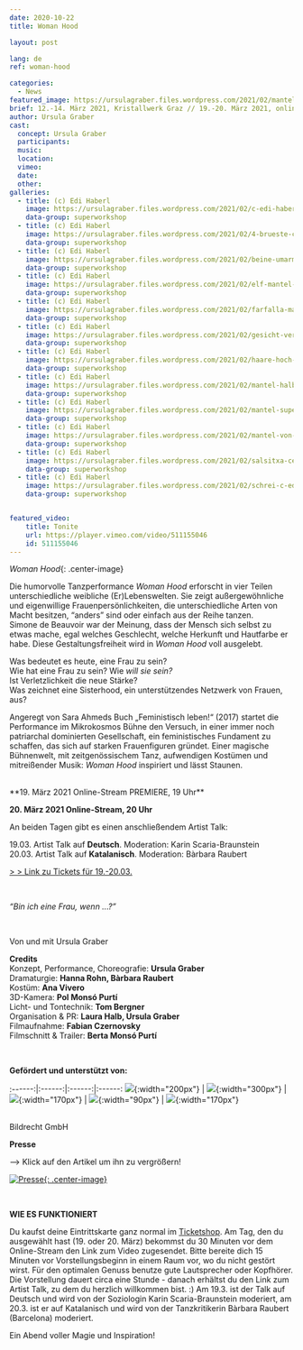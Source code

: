 ```yaml
---
date: 2020-10-22
title: Woman Hood

layout: post

lang: de
ref: woman-hood

categories:
  - News
featured_image: https://ursulagraber.files.wordpress.com/2021/02/mantel-superwoman-c-edi-haberl-13_1.jpg?w=500&fit=crop
brief: 12.-14. März 2021, Kristallwerk Graz // 19.-20. März 2021, online, inklusive live Artist Talk
author: Ursula Graber
cast:
  concept: Ursula Graber
  participants:
  music:
  location:
  vimeo:
  date:
  other:
galleries:
  - title: (c) Edi Haberl
    image: https://ursulagraber.files.wordpress.com/2021/02/c-edi-haberl-1_1.jpg
    data-group: superworkshop
  - title: (c) Edi Haberl
    image: https://ursulagraber.files.wordpress.com/2021/02/4-brueste-c-edi-haberl-7_1.jpg
    data-group: superworkshop
  - title: (c) Edi Haberl
    image: https://ursulagraber.files.wordpress.com/2021/02/beine-umarmen-c-edi-haberl-8_1.jpg
    data-group: superworkshop
  - title: (c) Edi Haberl
    image: https://ursulagraber.files.wordpress.com/2021/02/elf-mantel-c-edi-haberl-11_1.jpg
    data-group: superworkshop
  - title: (c) Edi Haberl
    image: https://ursulagraber.files.wordpress.com/2021/02/farfalla-mantel-c-edi-haberl-12_1.jpg
    data-group: superworkshop
  - title: (c) Edi Haberl
    image: https://ursulagraber.files.wordpress.com/2021/02/gesicht-verdeckt-c-edi-haberl-3_1.jpg
    data-group: superworkshop
  - title: (c) Edi Haberl
    image: https://ursulagraber.files.wordpress.com/2021/02/haare-hoch-c-edi-haberl-5_1.jpg
    data-group: superworkshop
  - title: (c) Edi Haberl
    image: https://ursulagraber.files.wordpress.com/2021/02/mantel-halb-c-edi-haberl-4_1.jpg
    data-group: superworkshop
  - title: (c) Edi Haberl
    image: https://ursulagraber.files.wordpress.com/2021/02/mantel-superwoman-c-edi-haberl-13_1.jpg
    data-group: superworkshop
  - title: (c) Edi Haberl
    image: https://ursulagraber.files.wordpress.com/2021/02/mantel-von-hinten-c-edi-haberl-15_1.jpg
    data-group: superworkshop
  - title: (c) Edi Haberl
    image: https://ursulagraber.files.wordpress.com/2021/02/salsitxa-cerstecktc-edi-haberl-10_1.jpg
    data-group: superworkshop
  - title: (c) Edi Haberl
    image: https://ursulagraber.files.wordpress.com/2021/02/schrei-c-edi-haberl-2_1.jpg
    data-group: superworkshop


featured_video:
    title: Tonite
    url: https://player.vimeo.com/video/511155046
    id: 511155046
---
```



*Woman Hood*{: .center-image}

Die humorvolle Tanzperformance <i>Woman Hood</i> erforscht in vier Teilen unterschiedliche weibliche (Er)Lebenswelten. Sie zeigt außergewöhnliche und eigenwillige Frauenpersönlichkeiten, die unterschiedliche Arten von Macht besitzen, “anders” sind oder einfach aus der Reihe tanzen.   
Simone de Beauvoir war der Meinung, dass der Mensch sich selbst zu etwas mache, egal welches Geschlecht, welche Herkunft und Hautfarbe er habe. Diese Gestaltungsfreiheit wird in <i>Woman Hood</i> voll ausgelebt.<br>

Was bedeutet es heute, eine Frau zu sein? <br>
 Wie hat eine Frau zu sein? Wie <i>will sie sein?</i><br>
Ist Verletzlichkeit die neue Stärke?<br>
Was zeichnet eine Sisterhood, ein unterstützendes Netzwerk von Frauen, aus?   

Angeregt von Sara Ahmeds Buch „Feministisch leben!“ (2017) startet die Performance im Mikrokosmos Bühne den Versuch, in einer immer noch patriarchal dominierten Gesellschaft, ein feministisches Fundament zu schaffen, das sich auf starken Frauenfiguren gründet.
Einer magische Bühnenwelt, mit zeitgenössischem Tanz, aufwendigen Kostümen und mitreißender Musik: <i>Woman Hood</i> inspiriert und lässt Staunen.   

<!--plop-->

<br>
**19. März 2021 Online-Stream PREMIERE, 19 Uhr**   

**20. März 2021 Online-Stream, 20 Uhr**  

An beiden Tagen gibt es einen anschließendem Artist Talk:   

19.03. Artist Talk auf **Deutsch**. Moderation: Karin Scaria-Braunstein   
20.03. Artist Talk auf **Katalanisch**. Moderation: Bàrbara Raubert


<a href="https://shop.ticketteer.com/ursula_graber_contemporary_dancer_choreographer/e/evt_60230a12e25f0300199e66b6">> > Link zu Tickets für 19.-20.03.</a>


<br />


*“Bin ich eine Frau, wenn ...?”<br />*


<br />



Von und mit Ursula Graber<br />


<!--plop-->

**Credits**  
Konzept, Performance, Choreografie: 	**Ursula Graber**  
Dramaturgie:	**Hanna Rohn, Bàrbara Raubert**   
Kostüm:	**Ana Vivero**  
3D-Kamera: **Pol Monsó Purtí**   
Licht- und Tontechnik:	**Tom Bergner**   
Organisation & PR:	**Laura Halb, Ursula Graber**  
Filmaufnahme: **Fabian Czernovsky**   
Filmschnitt & Trailer: **Berta Monsó Purtí**


<br />

**Gefördert und unterstützt von:**  


:------:|:------:|:------:|:------:
![]({{site.url}}/images/logograz.png){:width="200px"} | ![]({{site.url}}/images/logobund.png){:width="300px"} | ![]({{site.url}}/images/logodat.png){:width="170px"} | ![]({{site.url}}/images/logokristallwerk.png){:width="90px"} | ![]({{site.url}}/images/logolaut.png){:width="170px"}

<br>
Bildrecht GmbH
<br>

**Presse**


<p>
--> Klick auf den Artikel um ihn zu vergrößern!
</p>


[![Presse](https://ursulagraber.files.wordpress.com/2020/08/artikel.png?w=300){: .center-image}](https://ursulagraber.files.wordpress.com/2020/08/artikel.png?w=1000)

<br />

**WIE ES FUNKTIONIERT**   

Du kaufst deine Eintrittskarte ganz normal im <a href="https://shop.ticketteer.com/ursula_graber_contemporary_dancer_choreographer/e/evt_60230a12e25f0300199e66b6">Ticketshop</a>. Am Tag, den du ausgewählt hast (19. oder 20. März) bekommst du 30 Minuten vor dem Online-Stream den Link zum Video zugesendet. Bitte bereite dich 15 Minuten vor Vorstellungsbeginn in einem Raum vor, wo du nicht gestört wirst. Für den optimalen Genuss benutze gute Lautsprecher oder Kopfhörer. Die Vorstellung dauert circa eine Stunde - danach erhältst du den Link zum Artist Talk, zu dem du herzlich willkommen bist. :) Am 19.3. ist der Talk auf Deutsch und wird von der Soziologin Karin  Scaria-Braunstein moderiert, am 20.3. ist er auf Katalanisch und wird von der Tanzkritikerin Bàrbara Raubert (Barcelona) moderiert.


<!--plop-->

Ein Abend voller Magie und Inspiration!<br />


<!--[![Totem](https://i.vimeocdn.com/video/746500438_640.jpg)](https://player.vimeo.com/video/306702195)-->

